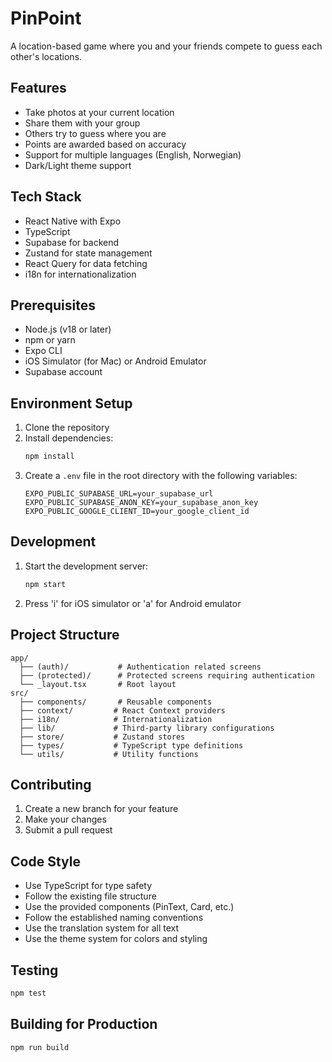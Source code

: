 # PinPoint

A location-based game where you and your friends compete to guess each other's locations.

## Features

- Take photos at your current location
- Share them with your group
- Others try to guess where you are
- Points are awarded based on accuracy
- Support for multiple languages (English, Norwegian)
- Dark/Light theme support

## Tech Stack

- React Native with Expo
- TypeScript
- Supabase for backend
- Zustand for state management
- React Query for data fetching
- i18n for internationalization

## Prerequisites

- Node.js (v18 or later)
- npm or yarn
- Expo CLI
- iOS Simulator (for Mac) or Android Emulator
- Supabase account

## Environment Setup

1. Clone the repository
2. Install dependencies:
   ```bash
   npm install
   ```
3. Create a `.env` file in the root directory with the following variables:
   ```
   EXPO_PUBLIC_SUPABASE_URL=your_supabase_url
   EXPO_PUBLIC_SUPABASE_ANON_KEY=your_supabase_anon_key
   EXPO_PUBLIC_GOOGLE_CLIENT_ID=your_google_client_id
   ```

## Development

1. Start the development server:
   ```bash
   npm start
   ```
2. Press 'i' for iOS simulator or 'a' for Android emulator

## Project Structure

```
app/
  ├── (auth)/           # Authentication related screens
  ├── (protected)/      # Protected screens requiring authentication
  └── _layout.tsx       # Root layout
src/
  ├── components/       # Reusable components
  ├── context/         # React Context providers
  ├── i18n/            # Internationalization
  ├── lib/             # Third-party library configurations
  ├── store/           # Zustand stores
  ├── types/           # TypeScript type definitions
  └── utils/           # Utility functions
```

## Contributing

1. Create a new branch for your feature
2. Make your changes
3. Submit a pull request

## Code Style

- Use TypeScript for type safety
- Follow the existing file structure
- Use the provided components (PinText, Card, etc.)
- Follow the established naming conventions
- Use the translation system for all text
- Use the theme system for colors and styling

## Testing

```bash
npm test
```

## Building for Production

```bash
npm run build
```